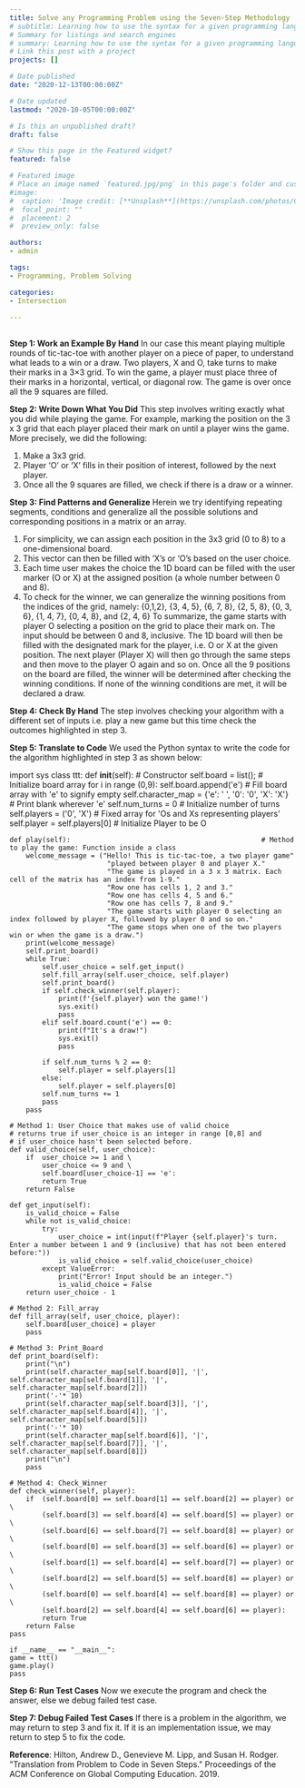 ```yaml
---
title: Solve any Programming Problem using the Seven-Step Methodology
# subtitle: Learning how to use the syntax for a given programming language is one thing and understanding the methodology for problem-solving is another. A programmer friend of mine recently acquainted me with an interesting seven-step approach to translate any problem into a working code to solve it. The seven-step methodology as discussed by Hilton et al. can be utilized to implement the simple yet classic game of tic-tac-toe.
# Summary for listings and search engines
# summary: Learning how to use the syntax for a given programming language is one thing and understanding the methodology for problem-solving is another. A programmer friend of mine recently acquainted me with an interesting seven-step approach to translate any problem into a working code to solve it. The seven-step methodology as discussed by Hilton et al. can be utilized to implement the simple yet classic game of tic-tac-toe.
# Link this post with a project
projects: []

# Date published
date: "2020-12-13T00:00:00Z"

# Date updated
lastmod: "2020-10-05T00:00:00Z"

# Is this an unpublished draft?
draft: false

# Show this page in the Featured widget?
featured: false

# Featured image
# Place an image named `featured.jpg/png` in this page's folder and customize its options here.
#image:
#  caption: 'Image credit: [**Unsplash**](https://unsplash.com/photos/CpkOjOcXdUY)'
#  focal_point: ""
#  placement: 2
#  preview_only: false

authors:
- admin

tags:
- Programming, Problem Solving

categories:
- Intersection

---
```


##  

**Step 1: Work an Example By Hand**
In our case this meant playing multiple rounds of tic-tac-toe with another player on a piece of paper, to understand what leads to a win or a draw. Two players, X and O, take turns to make their marks in a 3×3 grid. To win the game, a player must place three of their marks in a horizontal, vertical, or diagonal row. The game is over once all the 9 squares are filled.

**Step 2: Write Down What You Did**
This step involves writing exactly what you did while playing the game. For example, marking the position on the 3 x 3 grid that each player placed their mark on until a player wins the game. More precisely, we did the following:
1.	Make a 3x3 grid.
2.	Player ‘O’ or ‘X’ fills in their position of interest, followed by the next player.
3.	Once all the 9 squares are filled, we check if there is a draw or a winner.

**Step 3: Find Patterns and Generalize**
Herein we try identifying repeating segments, conditions and generalize all the possible solutions and corresponding positions in a matrix or an array.
1.	For simplicity, we can assign each position in the 3x3 grid (0 to 8) to a one-dimensional board.
2.	This vector can then be filled with ‘X’s or ‘O’s based on the user choice.
3.	Each time user makes the choice the 1D board can be filled with the user marker (O or X) at the assigned position (a whole number between 0 and 8).
4.	To check for the winner, we can generalize the winning positions from the indices of the grid, namely: {0,1,2}, {3, 4, 5},   {6, 7, 8},   {2, 5, 8},   {0, 3, 6},   {1, 4, 7},   {0, 4, 8}, and  {2, 4, 6}
To summarize, the game starts with player O selecting a position on the grid to place their mark on. The input should be between 0 and 8, inclusive. The 1D board will then be filled with the designated mark for the player, i.e. O or X at the given position. The next player (Player X) will then go through the same steps and then move to the player O again and so on. Once all the 9 positions on the board are filled, the winner will be determined after checking the winning conditions. If none of the winning conditions are met, it will be declared a draw.

**Step 4: Check By Hand**
The step involves checking your algorithm with a different set of inputs i.e. play a new game but this time check the outcomes highlighted in step 3.

**Step 5: Translate to Code**
We used the Python syntax to write the code for the algorithm highlighted in step 3 as shown below:

import sys
class ttt:
    def __init__(self):                                           # Constructor
        self.board = list();                                      # Initialize board array
        for i in range (0,9):
            self.board.append('e')                                # Fill board array with 'e' to signify empty
        self.character_map = {'e': ' ', '0': '0', 'X': 'X'}       # Print blank wherever 'e'
        self.num_turns = 0                                        # Initialize number of turns
        self.players = ('0', 'X')                                 # Fixed array for 'Os and Xs representing players'
        self.player = self.players[0]                             # Initialize Player to be O
        
    def play(self):                                               # Method to play the game: Function inside a class
        welcome_message = ("Hello! This is tic-tac-toe, a two player game"
                            "played between player 0 and player X."
                            "The game is played in a 3 x 3 matrix. Each cell of the matrix has an index from 1-9."
                            "Row one has cells 1, 2 and 3."
                            "Row one has cells 4, 5 and 6."
                            "Row one has cells 7, 8 and 9."
                            "The game starts with player 0 selecting an index followed by player X, followed by player 0 and so on."
                            "The game stops when one of the two players win or when the game is a draw.")
        print(welcome_message)
        self.print_board()
        while True:            
            self.user_choice = self.get_input()                 
            self.fill_array(self.user_choice, self.player)
            self.print_board()
            if self.check_winner(self.player):
                print(f'{self.player} won the game!')
                sys.exit()
                pass
            elif self.board.count('e') == 0:
                print(f"It's a draw!")
                sys.exit()
                pass
            
            if self.num_turns % 2 == 0:
                self.player = self.players[1]
            else:
                self.player = self.players[0]
            self.num_turns += 1
            pass
        pass
    
    # Method 1: User Choice that makes use of valid choice
    # returns true if user_choice is an integer in range [0,8] and 
    # if user_choice hasn't been selected before.
    def valid_choice(self, user_choice):              
        if  user_choice >= 1 and \
            user_choice <= 9 and \
            self.board[user_choice-1] == 'e':
            return True
        return False
    
    def get_input(self):  
        is_valid_choice = False
        while not is_valid_choice:
            try:
                user_choice = int(input(f"Player {self.player}'s turn. Enter a number between 1 and 9 (inclusive) that has not been entered before:"))
                is_valid_choice = self.valid_choice(user_choice)
            except ValueError:
                print("Error! Input should be an integer.")
                is_valid_choice = False
        return user_choice - 1
    
    # Method 2: Fill_array 
    def fill_array(self, user_choice, player):
        self.board[user_choice] = player
        pass
     
    # Method 3: Print_Board
    def print_board(self):
        print("\n")
        print(self.character_map[self.board[0]], '|', self.character_map[self.board[1]], '|', self.character_map[self.board[2]])
        print('-'* 10)
        print(self.character_map[self.board[3]], '|', self.character_map[self.board[4]], '|', self.character_map[self.board[5]])
        print('-'* 10)
        print(self.character_map[self.board[6]], '|', self.character_map[self.board[7]], '|', self.character_map[self.board[8]])
        print("\n")
        pass
    
    # Method 4: Check_Winner
    def check_winner(self, player):
        if  (self.board[0] == self.board[1] == self.board[2] == player) or \
            (self.board[3] == self.board[4] == self.board[5] == player) or \
            (self.board[6] == self.board[7] == self.board[8] == player) or \
            (self.board[0] == self.board[3] == self.board[6] == player) or \
            (self.board[1] == self.board[4] == self.board[7] == player) or \
            (self.board[2] == self.board[5] == self.board[8] == player) or \
            (self.board[0] == self.board[4] == self.board[8] == player) or \
            (self.board[2] == self.board[4] == self.board[6] == player):
            return True
        return False
    pass
    
    if __name__ == "__main__":
    game = ttt()
    game.play()
    pass

**Step 6: Run Test Cases**
Now we execute the program and check the answer, else we debug failed test case.

**Step 7: Debug Failed Test Cases**
If there is a problem in the algorithm, we may return to step 3 and fix it. If it is an implementation issue, we may return to step 5 to fix the code.

**Reference**: Hilton, Andrew D., Genevieve M. Lipp, and Susan H. Rodger. "Translation from Problem to Code in Seven Steps." Proceedings of the ACM Conference on Global Computing Education. 2019.
